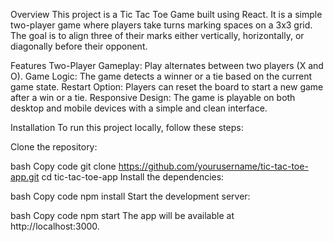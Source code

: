 Overview
This project is a Tic Tac Toe Game built using React. It is a simple two-player game where players take turns marking spaces on a 3x3 grid. The goal is to align three of their marks either vertically, horizontally, or diagonally before their opponent.

Features
Two-Player Gameplay: Play alternates between two players (X and O).
Game Logic: The game detects a winner or a tie based on the current game state.
Restart Option: Players can reset the board to start a new game after a win or a tie.
Responsive Design: The game is playable on both desktop and mobile devices with a simple and clean interface.

Installation
To run this project locally, follow these steps:

Clone the repository:

bash
Copy code
git clone https://github.com/yourusername/tic-tac-toe-app.git
cd tic-tac-toe-app
Install the dependencies:

bash
Copy code
npm install
Start the development server:

bash
Copy code
npm start
The app will be available at http://localhost:3000.
